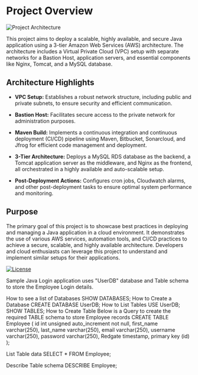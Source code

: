 # Project Overview

![Project Architecture](url-to-your-image)

This project aims to deploy a scalable, highly available, and secure Java application using a 3-tier Amazon Web Services (AWS) architecture. The architecture includes a Virtual Private Cloud (VPC) setup with separate networks for a Bastion Host, application servers, and essential components like Nginx, Tomcat, and a MySQL database.

## Architecture Highlights

- **VPC Setup:** Establishes a robust network structure, including public and private subnets, to ensure security and efficient communication.
  
- **Bastion Host:** Facilitates secure access to the private network for administration purposes.

- **Maven Build:** Implements a continuous integration and continuous deployment (CI/CD) pipeline using Maven, Bitbucket, Sonarcloud, and Jfrog for efficient code management and deployment.

- **3-Tier Architecture:** Deploys a MySQL RDS database as the backend, a Tomcat application server as the middleware, and Nginx as the frontend, all orchestrated in a highly available and auto-scalable setup.

- **Post-Deployment Actions:** Configures cron jobs, Cloudwatch alarms, and other post-deployment tasks to ensure optimal system performance and monitoring.

## Purpose

The primary goal of this project is to showcase best practices in deploying and managing a Java application in a cloud environment. It demonstrates the use of various AWS services, automation tools, and CI/CD practices to achieve a secure, scalable, and highly available architecture. Developers and cloud enthusiasts can leverage this project to understand and implement similar setups for their applications.

[![License](https://img.shields.io/badge/license-MIT-green)](url-to-your-license)




Sample Java Login application uses "UserDB" database and Table schema to store the Employee Login details.

How to see a list of Databases
SHOW DATABASES;
How to Create a Database
CREATE DATABASE UserDB;
How to List Tables
USE UserDB;
SHOW TABLES;
How to Create Table
Below is a Query to create the required TABLE schema to store Employee records
CREATE TABLE Employee (
  id int unsigned auto_increment not null,
  first_name varchar(250),
  last_name varchar(250),
  email varchar(250),
  username varchar(250),
  password varchar(250),
  Redgate timestamp,
  primary key (id)
);

List Table data
SELECT * FROM Employee;

Describe Table schema
DESCRIBE Employee;
